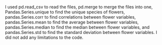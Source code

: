 I used pd.read_csv to read the files, pd.merge to merge the files into one, Pandas.Series.unique to find the unique species of flowers, pandas.Series.corr to find correlations between flower variables, pandas.Series.mean to find the average between flower variables, pandas.Series.median to find the median between flower variables, and pandas.Series.std to find the standard deviation between flower variables. I did not add any limitations to the code.

